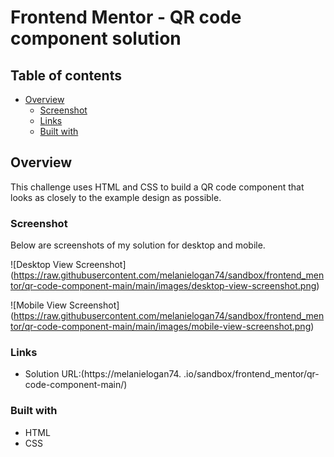 # Frontend Mentor - QR code component solution

## Table of contents

- [Overview](#overview)
  - [Screenshot](#screenshot)
  - [Links](#links)
  - [Built with](#built-with)
 

## Overview
This challenge uses HTML and CSS to build a QR code component that looks as closely to the example design as possible. 

### Screenshot
Below are screenshots of my solution for desktop and mobile.

![Desktop View Screenshot] (https://raw.githubusercontent.com/melanielogan74/sandbox/frontend_mentor/qr-code-component-main/main/images/desktop-view-screenshot.png)

![Mobile View Screenshot] (https://raw.githubusercontent.com/melanielogan74/sandbox/frontend_mentor/qr-code-component-main/main/images/mobile-view-screenshot.png)


### Links
- Solution URL:(https://melanielogan74. .io/sandbox/frontend_mentor/qr-code-component-main/)

### Built with
- HTML
- CSS